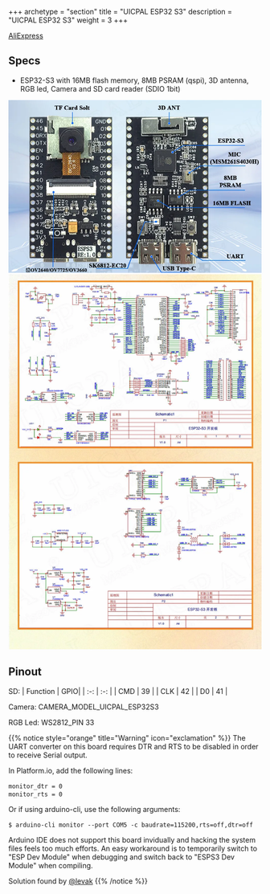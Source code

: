 +++
archetype = "section"
title = "UICPAL ESP32 S3"
description =  "UICPAL ESP32 S3"
weight = 3
+++

[AliExpress](https://aliexpress.com/item/1005006095863180.html)

## Specs
* ESP32-S3 with 16MB flash memory, 8MB PSRAM (qspi), 3D antenna, RGB led, Camera and SD card reader (SDIO 1bit)


![image](front.png?width=400px)
![image](schematic.png?width=400px)

## Pinout

SD:
| Function | GPIO|
| :-: | :-: |
| CMD | 39  |
| CLK | 42  | 
| D0  | 41  |

Camera: CAMERA_MODEL_UICPAL_ESP32S3

RGB Led:  WS2812_PIN  33
 

{{% notice style="orange" title="Warning" icon="exclamation" %}}
The UART converter on this board requires DTR and RTS to be disabled in order to receive Serial output.

In Platform.io, add the following lines:

```
monitor_dtr = 0
monitor_rts = 0
```

Or if using arduino-cli, use the following arguments:

```
$ arduino-cli monitor --port COM5 -c baudrate=115200,rts=off,dtr=off
```

Arduino IDE does not support this board invidually and hacking the
system files feels too much efforts. An easy workaround is to
temporarily switch to "ESP Dev Module" when debugging and switch back
to "ESPS3 Dev Module" when compiling.

Solution found by [@levak](https://github.com/levak)
{{% /notice %}}


